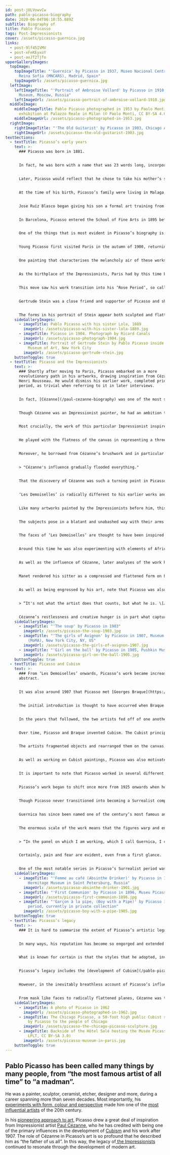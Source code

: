 ```yaml
---
id: post-jULVowvCw
path: pablo-picasso-biography
date: 2020-06-04T06:10:55.889Z
subTitle: Biography of
title: Pablo Picasso
tags: Post-Impressionists
cover: /assets/picasso-guernica.jpg
links:
  - post-9lf45IVMV
  - post-xFeKEyxoY
  - post-axJT2Tjfo
upperGalleryImages:
  topImage:
    topImageTitle: "'Guernica' by Picasso in 1937, Museo Nacional Centro de Arte
      Reina Sofía (MNCARS), Madrid, Spain"
    topImageUrl: /assets/picasso-guernica.jpg
  leftImage:
    leftImageTitle: "'Portrait of Ambroise Vollard' by Picasso in 1910, Pushkin
      Museum, Moscow, Russia"
    leftImageUrl: /assets/picasso-portrait-of-ambroise-vollard-1910.jpg
  middleImage:
    middleImageTitle: Pablo Picasso photographed in 1953 by Paolo Monti during an
      exhibition at Palazzo Reale in Milan (© Paolo Monti, CC BY-SA 4.0)
    middleImageUrl: /assets/picasso-photographed-in-1953.jpg
  rightImage:
    rightImageTitle: "'The Old Guitarist' by Picasso in 1903, Chicago Art Institute"
    rightImageUrl: /assets/picasso-the-old-guitarist-1903.jpg
textSections:
  - textTitle: Picasso’s early years
    text: >-
      ### Picasso was born in 1881.


      In fact, he was born with a name that was 23 words long, incorporating the saints, relatives and the surnames of both his parents: Pablo Diego José Francisco de Paula Juan Nepomuceno María de los Remedios Cipriano de la Santísima Trinidad Martyr Patricio Clito Ruíz y Picasso.


      Later, Picasso would reflect that he chose to take his mother’s surname over his father’s - Ruiz - as he felt that it was more memorable and more resonant, stating that, “the double 's', \[…] is fairly unusual in Spain. Picasso is of Italian origin, as you know. And the name a person bears or adopts has its importance. Can you imagine me calling myself Ruiz?”


      At the time of his birth, Picasso’s family were living in Malaga, Spain but they moved to Barcelona when his father, an artist and art professor, was given a new post.


      Jose Ruíz Blasco began giving his son a formal art training from the age of seven. The story goes that by the time the boy was just 13, his father gave up painting as he believed that his son had already surpassed him. Indeed, Picasso completed his first painting in 1890, at the age of nine and his first major, academic painting at the age of 15, titled ['La Premiér Communion’](https://www.wikiart.org/en/pablo-picasso/first-communion-1896).


      In Barcelona, Picasso entered the School of Fine Arts in 1895 before entering the Madrid Academy in 1897. His earliest paintings showed a great level of confidence and talent. He was much younger than the majority of his classmates but already years ahead in terms of artistic ability. Despite this, he often found himself in detention as he clashed with his art masters. Here, in a bare, whitewashed room, he would spend many hours with a sketchpad, simply drawing.


      One of the things that is most evident in Picasso’s biography is the regularity and rapidity with which he developed and shifted into new styles in his work. He was an incredibly innovative artist, constantly pushing his work towards new realms of expression and often working on several different styles in tandem, as well as incorporating numerous styles into a single artwork.


      Young Picasso first visited Paris in the autumn of 1900, returning the following year for his first solo exhibition at the Galerie Vollard. These Neo-Impressionist works consisted of paintings largely depicting beggars and women, painted in the style of what is now known as Picasso’s ‘Blue Period’ thanks to the uniform colour palette he adopted.


      One painting that characterises the melancholy air of these works is [‘The Soup’ from 1902-03](https://www.wikiart.org/en/pablo-picasso/the-soup-1903), thought to have been influenced by the religious paintings that surrounded him during his childhood in Spain.


      As the birthplace of the Impressionists, Paris had by this time become firmly established as an international hub for art and artists. Unsurprisingly then, Picasso chose to settle permanently in Paris just three years later, in 1904.


      This move saw his work transition into his ‘Rose Period’, so called because of his use of reddish and pink tones. During these years, he began painting Neo-Impressionist interpretations of circus performers in particular and his studio became a gathering place for writers, artists and musicians.


      Gertrude Stein was a close friend and supporter of Picasso and she also sat for him a number of times. [‘Portrait of Gertrude Stein’ from 1905](https://www.wikiart.org/en/pablo-picasso/portrait-of-gertrude-stein-1906) is a key work that demonstrates an important stage in the progression of the young artist's experiments with finding his own style, which culminated in [‘Les Demoiselles d’Avignon’ in 1907](https://www.wikiart.org/en/pablo-picasso/the-girls-of-avignon-1907).


      The forms in his portrait of Stein appear both sculpted and flattened and this is most evident in the way her captured her face. Her features are strong and starkly outlined, each element appearing as a flattened plane, such that critics have described it not as a face but as a mask. This was an aesthetic that he would return to and refine throughout his career.
    sideGalleryImages:
      - imageTitle: Pablo Picasso with his sister Lola, 1889
        imageUrl: /assets/picasso-with-his-sister-lola-1889.jpg
      - imageTitle: Picasso in 1904. Photograph by Ricard Canals
        imageUrl: /assets/picasso-photograph-1904.jpg
      - imageTitle: Portrait of Gertrude Stein by Pablo Picasso inside Metropolitan
          Museum of Art, New York City
        imageUrl: /assets/picasso-gertrude-stein.jpg
    buttonToggle: true
  - textTitle: Picasso and the Impressionists
    text: >-
      ### Shortly after moving to Paris, Picasso embarked on a more
      revolutionary path in his artworks, drawing inspiration from Cézanne and
      Henri Rousseau. He would dismiss his earlier work, completed prior to this
      period, as trivial when referring to it in later interviews.


      In fact, [Cézanne](/paul-cezanne-biography) was one of the most significant influences on Picasso from 1907 onwards. To Picasso, Cézanne was “my one and only master”. He became particularly interested by his technique after visiting a retrospective exhibition of his oeuvre shown in Paris in 1907, following the artist’s death the previous year.


      Though Cézanne was an Impressionist painter, he had an ambition to make Impressionist art more solid and enduring and this led him down a different path to fellow painters in the [Impressionist movement](/). Cézanne carved out his own, distinctive reputation as a Post-Impressionist artist that led to many modernist artists retrospectively hailing him as their idol.


      Most crucially, the work of this particular Impressionist inspired in Picasso the concept of giving his figures a certain geometric structure. Cézanne’s interest in visual perception led him to essentialise many of the forms in his paintings, transforming objects and figures into pure, geometric shapes.


      He played with the flatness of the canvas in representing a three-dimensional space and in doing so created works that distilled nature into basic forms. This crucial aspect of his work was what fascinated Picasso the most.


      Moreover, he borrowed from Cézanne’s brushwork and in particular his technique of painting in a faceted, fracturing way. In many of Cézanne’s paintings, the brushstrokes themselves are angular and fragmented. This structural approach to painting eventually led Picasso towards [Cubism](/pablo-picasso-biography#3) and in his words:


      > "Cézanne's influence gradually flooded everything."


      That the discovery of Cézanne was such a turning point in Picasso’s career is best demonstrated in [‘Les Demoiselles d’Avignon’](https://www.wikiart.org/en/pablo-picasso/the-girls-of-avignon-1907), painted the same year that he attended Cézanne’s posthumous exhibition. The painting depicts four nude female figures, broken into angular shards and arranged in a flattened, chaotic plane that confuses the eye.


      ‘Les Demoiselles’ is radically different to his earlier works and represents a critical new direction for Picasso, so much so that this work is considered to be Proto-Cubist or Pre-Cubist. To put it more romantically: “with this painting we bid farewell to all the paintings of the past” proclaimed André Breton in the 1920s.


      Like many artworks painted by the Impressionists before him, this piece was considered highly immoral when it was first exhibited publicly, which was not until 1916. The outrage was of course not as a result of the nude female figures - a favourite subject among artists for many centuries - but the overtly sexual manner in which the figures are positioned.


      The subjects pose in a blatant and unabashed way with their arms behind their heads, one figure on the far right squats with her legs open. There is none of the blushing coyness that viewers were accustomed to seeing. In this way, Picasso depicted the women as prostitutes, making their faces into mask-like guises that stare blankly and brazenly.


      The faces of ‘Les Demoiselles’ are thought to have been inspired by Iberian masks and African Negro art. Picasso visited an exhibition on Iberian sculpture at the Louvre in 1906.


      Around this time he was also experimenting with elements of African Negro sculpture and such art was becoming more popular among young painters in Paris during the early 1900s. However, this influence was dismissed by Picasso in an interview many years later and he stated that the inspiration came solely from Iberian sculpture. Many critics nevertheless dispute this claim.


      As well as the influence of Cézanne, later analyses of the work have also cited the influence of [Édouard Manet](/edouard-manet-biography)’s painting [‘Olympia’ from 1865](https://www.wikiart.org/en/edouard-manet/olympia-1863). This Impressionist portrait portrays a nude courtesan, lying on a chaise and looking directly at the viewer in an unabashed manner.


      Manet rendered his sitter as a compressed and flattened form on his canvas. This painting prompted his friend Charles Baudelaire to prophetically state that, “you are only the first in the decrepitude of your art”. It is likely that this painting would have also had an important influence on Picasso’s work.


      As well as being engrossed by his art, note that Picasso was also fascinated by Cézanne’s character. He would later remark that,


      > “It's not what the artist does that counts, but what he is. \[…] What forces our attention is Cezanne's anxiety - that's Cezanne's lesson.”


      Cézanne’s restlessness and creative hunger is in part what captured the attention of the modernist artists who devoured his works. He represented an ideal of innovation and self-sacrifice that was not shared by other greats of the Impressionist movement. This was partly why his influence was so enduring.
    sideGalleryImages:
      - imageTitle: "'The soup' by Picasso in 1903"
        imageUrl: /assets/picasso-the-soup-1903.jpg
      - imageTitle: "'The girls of Avignon' by Picasso in 1907, Museum of Modern Art
          (MoMA), New York City, NY, US"
        imageUrl: /assets/picasso-the-girls-of-avignon-1907.jpg
      - imageTitle: "'Girl on the ball' by Picasso in 1905, Pushkin Museum, Moscow, Russia"
        imageUrl: /assets/picasso-girl-on-the-ball-1905.jpg
    buttonToggle: true
  - textTitle: Picasso and Cubism
    text: >-
      ### From ‘Les Demoiselles’ onwards, Picasso’s work became increasingly
      abstract.


      It was also around 1907 that Picasso met [Georges Braque](https://en.wikipedia.org/wiki/Georges_Braque) and the two artists began to collaborate. It was this introduction that ultimately led to the development of Cubism.


      The initial introduction is thought to have occurred when Braque visited Picasso’s studio to see his most notorious artwork. Braque is said to have been so inspired after seeing ‘Les Demoiselles’ that he endeavored to paint his own Proto-Cubist paintings. He also made a firm decision to befriend Picasso.


      In the years that followed, the two artists fed off of one another’s artistic output, oscillating between close confidence and collaboration and aggressive competition. They met daily and were almost inseparable, so much so that some of their paintings are difficult to tell apart.


      Over time, Picasso and Braque invented Cubism. The Cubist principles worked on deconstructing the conventions of perspective that had dominated perspective in art since the Renaissance.


      The artists fragmented objects and rearranged them on the canvas, synthesizing multiple perspectives into the same work. They also chose to restrict their colour palettes in order to push their experiments with form and space to the fore. In doing so, Picasso and Braque took 20th century art in a radical new direction, diverging from [the Fauvist movement](https://en.wikipedia.org/wiki/Fauvism) and the movement’s focus on colour.


      As well as working on Cubist paintings, Picasso was also motivated to begin collage. This medium enabled him to experiment in ever more daring and dynamic ways, deconstructing the idea of the picture as a window onto the world and instead transforming his works into symbolic arrangements of signs and metaphors. This phase of Cubism has since become known as the “Synthetic” period.


      It is important to note that Picasso worked in several different mediums and styles in parallel during this period. Whilst he was still producing his later Cubist works, he was also making Neo-classical figure paintings between 1920-24. Similarly, he was producing Cubist set designs for the Ballets Russes following a meeting with [Jean Cocteau](https://en.wikipedia.org/wiki/Jean_Cocteau), which led him to the expressive and innovative impresario Serge Diaghilev. They collaborated on several productions between 1917 and 1922.


      Picasso’s work began to shift once more from 1925 onwards when he began experimenting with more forcefully expressive works that were highly metamorphic. This move saw him align more closely with the Surrealist movement and he began exhibiting with the Surrealists frequently in the coming years.


      Though Picasso never transitioned into becoming a Surrealist completely, he adopted a number of Surrealist techniques in his work. The effect of Surrealism on Picasso was far-reaching and diverse, from inspiring the soft, erotic forms in [portraits of his mistress Marie-Therese Walter](https://www.wikiart.org/en/pablo-picasso/portrait-of-marie-th%C3%A9r%C3%A8se-walter-1937-1) to the disturbing imagery of [Guernica from 1937](https://www.wikiart.org/en/pablo-picasso/guernica-1937).


      Guernica has since been named one of the century’s most famous anti-war paintings. This mural-sized painting was created using an entirely monochrome palette of gray, black and white.


      The enormous scale of the work means that the figures warp and envelop the viewer, creating a disturbing effect. Much speculation has gone into the meaning of the elements in the painting but Picasso said simply:


      > “In the panel on which I am working, which I call Guernica, I clearly express my abhorrence of the military caste which has sunk Spain into an ocean of pain and death.”


      Certainly, pain and fear are evident, even from a first glance.


      One of the most notable series in Picasso’s Surrealist period was the wrought-iron constructions and sculptures that he worked on between 1928-34. At the same time, he also produced illustrations for a number of literary texts, including Ovid's ‘Les Métamorphoses’ and Buffon's ‘Histoire Naturelle’. He went on to write two surrealist plays of his own and a great deal of poetry, which it was rumoured he preferred to painting.
    sideGalleryImages:
      - imageTitle: "'Femme au café (Absinthe Drinker)' by Picasso in 1901, The State
          Hermitage Museum in Saint Petersburg, Russia"
        imageUrl: /assets/picasso-absinthe-drinker-1901.jpg
      - imageTitle: "'First Communion' by Picasso in 1896, Museu Picasso, Barcelona, Spain"
        imageUrl: /assets/picasso-first-communion-1896.jpg
      - imageTitle: "'Garçon à la pipe, (Boy with a Pipe)' by Picasso in 1905 in his red
          period, currently in private collection"
        imageUrl: /assets/picasso-boy-with-a-pipe-1905.jpg
    buttonToggle: true
  - textTitle: Picasso’s legacy
    text: >-
      ### It is hard to summarise the extent of Picasso’s artistic legacy.


      In many ways, his reputation has become so engorged and extended that it is no longer possible to describe his work in rational terms. Countless critics, journalists and scholars have poured over every aspect of his work and life, both when he was alive and since his death in April 1973.


      What is known for certain is that the styles that he adopted, invented and pioneered during his lifetime would have a lasting and monumental effect on modern art to follow.


      Picasso’s legacy includes the [development of Cubism](/pablo-picasso-biography#3), which saw a revolutionary rewriting of the rules of perspective in art and would go on to have an earth-shattering impact on the development of Western art. He forged a new path for artists to experiment with the depiction of form in space, giving them the foundations to innovate in their own way for decades to come.


      However, in the inevitably breathless account of Picasso’s influence, it is also important to note the earlier impact of [the Impressionist artists](/) who came before him. In particular, it is impossible to ignore the role of [Cézanne](/paul-cezanne-biography) in creating many of the visual techniques that Picasso would adopt and morph into his own works.


      From mask like faces to radically flattened planes, Cézanne was the first to experiment with the techniques that captured Picasso and the public’s imagination. It was Cézanne’s influence that gave Picasso the tools which would lead him to being responsible for “the birth of modern art”, as many critics have claimed. The Impressionists’ radical approach to painting was transformative in many ways and their profound influence on Western art in the 20th century should not be forgotten.
    sideGalleryImages:
      - imageTitle: A photo of Picasso in 1962
        imageUrl: /assets/picasso-photographed-in-1962.jpg
      - imageTitle: The Chicago Picasso, a 50-foot high public Cubist sculpture. Donated
          by Picasso to the people of Chicago
        imageUrl: /assets/picasso-the-chicago-picasso-sculpture.jpg
      - imageTitle: Backside of the Hôtel Salé hosting the Musée Picasso in Paris (©
          LPLT, CC BY-SA 3.0)
        imageUrl: /assets/picasso-museum-in-paris.jpg
    buttonToggle: true
---
```

## Pablo Picasso has been called many things by many people, from “the most famous artist of all time” to “a madman”.

He was a painter, sculptor, ceramist, etcher, designer and more, during a career spanning more than seven decades. Most importantly, his [experiments with form, colour and perspective](/pablo-picasso-biography#3) made him one of the [most influential artists](/pablo-picasso-biography#4) of the 20th century.

In his [pioneering approach to art](/pablo-picasso-biography#1), Picasso drew a great deal of inspiration from Impressionist artist [Paul Cézanne](/paul-cezanne-biography), who he has credited with being one of the primary influences in the development of [Cubism](/pablo-picasso-biography#3) and his work after 1907. The role of Cézanne in Picasso’s art is so profound that he described him as “the father of us all”. In this way, the legacy of[ the Impressionists](/pablo-picasso-biography#2) continued to resonate through the development of modern art.